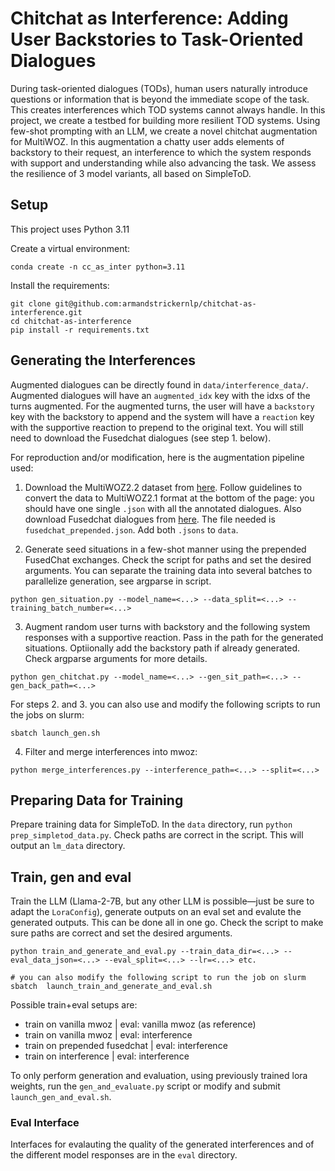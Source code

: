 # Chitchat as Interference: Adding User Backstories to Task-Oriented Dialogues
During task-oriented dialogues (TODs), human users naturally introduce questions or information that is beyond the immediate scope of the task. This creates interferences which TOD systems cannot always handle. In this project, we create a testbed for building more resilient TOD systems. Using few-shot prompting with an LLM, we create a novel chitchat augmentation for MultiWOZ. In this augmentation a chatty user adds elements of backstory to their request, an interference to which the system responds with support and understanding while also advancing the task. We assess the resilience of 3 model variants, all based on SimpleToD. 

## Setup
This project uses Python 3.11

Create a virtual environment:

```
conda create -n cc_as_inter python=3.11
```

Install the requirements:
```
git clone git@github.com:armandstrickernlp/chitchat-as-interference.git
cd chitchat-as-interference
pip install -r requirements.txt
```

## Generating the Interferences
Augmented dialogues can be directly found in `data/interference_data/`. Augmented dialogues will have an `augmented_idx` key with the idxs of the turns augmented.  For the augmented turns, the user will have a `backstory` key with the backstory to append and the system will have a `reaction` key with the supportive reaction to prepend to the original text. You will still need to download the Fusedchat dialogues (see step 1. below).

For reproduction and/or modification, here is the augmentation pipeline used:

1. Download the MultiWOZ2.2 dataset from [here](https://github.com/budzianowski/multiwoz/tree/master/data/MultiWOZ_2.2). Follow guidelines to convert the data to MultiWOZ2.1 format at the bottom of the page: you should have one single `.json` with all the annotated dialogues. Also download Fusedchat dialogues from [here](https://github.com/tomyoung903/FusedChat). The file needed is `fusedchat_prepended.json`.  Add both `.jsons` to `data`.

2. Generate seed situations in a few-shot manner using the prepended FusedChat exchanges.  Check the script for paths and set the desired arguments. You can separate the training data into several batches to parallelize generation, see argparse in script. 
```
python gen_situation.py --model_name=<...> --data_split=<...> --training_batch_number=<...>
``` 
3. Augment random user turns with backstory and the following system responses with a supportive reaction. Pass in the path for the generated situations. Optiionally add the backstory path if already generated. Check argparse arguments for more details.
```
python gen_chitchat.py --model_name=<...> --gen_sit_path=<...> --gen_back_path=<...>
```
For steps 2. and 3. you can also use and modify the following scripts to run the jobs on slurm:
```
sbatch launch_gen.sh
```
4. Filter and merge interferences into mwoz: 
```
python merge_interferences.py --interference_path=<...> --split=<...>
```  

## Preparing Data for Training
Prepare training data for SimpleToD. In the `data` directory, run `python prep_simpletod_data.py`. Check paths are correct in the script. This will output an `lm_data` directory.

## Train, gen and eval 
Train the LLM (Llama-2-7B, but any other LLM is possible—just be sure to adapt the `LoraConfig`), generate outputs on an eval set and evalute the generated outputs. This can be done all in one go. Check the script to make sure paths are correct and set the desired arguments.
```
python train_and_generate_and_eval.py --train_data_dir=<...> --eval_data_json=<...> --eval_split=<...> --lr=<...> etc.

# you can also modify the following script to run the job on slurm
sbatch  launch_train_and_generate_and_eval.sh
```

Possible train+eval setups are:
- train on vanilla mwoz | eval: vanilla mwoz (as reference)
- train on vanilla mwoz | eval: interference
- train on prepended fusedchat | eval: interference
- train on interference | eval: interference

To only perform generation and evaluation, using previously trained lora weights, run the `gen_and_evaluate.py` script or modify and submit `launch_gen_and_eval.sh`.

### Eval Interface
Interfaces for evalauting the quality of the generated interferences and of the different model responses are in the `eval` directory.
